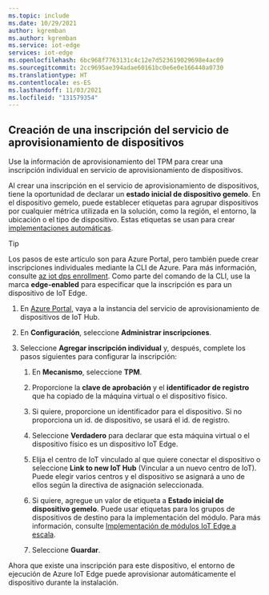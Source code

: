 ```yaml
---
ms.topic: include
ms.date: 10/29/2021
author: kgremban
ms.author: kgremban
ms.service: iot-edge
services: iot-edge
ms.openlocfilehash: 6bc968f7763131c4c12e7d523619029698e4ac09
ms.sourcegitcommit: 2cc9695ae394adae60161bc0e6e0e166440a0730
ms.translationtype: HT
ms.contentlocale: es-ES
ms.lasthandoff: 11/03/2021
ms.locfileid: "131579354"
---
```

## <a name="create-a-device-provisioning-service-enrollment"></a>Creación de una inscripción del servicio de aprovisionamiento de dispositivos

Use la información de aprovisionamiento del TPM para crear una inscripción individual en servicio de aprovisionamiento de dispositivos.

Al crear una inscripción en el servicio de aprovisionamiento de dispositivos, tiene la oportunidad de declarar un **estado inicial de dispositivo gemelo**. En el dispositivo gemelo, puede establecer etiquetas para agrupar dispositivos por cualquier métrica utilizada en la solución, como la región, el entorno, la ubicación o el tipo de dispositivo. Estas etiquetas se usan para crear [implementaciones automáticas](../articles/iot-edge/how-to-deploy-at-scale.md).

> [!TIP]
> Los pasos de este artículo son para Azure Portal, pero también puede crear inscripciones individuales mediante la CLI de Azure. Para más información, consulte [az iot dps enrollment](/cli/azure/iot/dps/enrollment). Como parte del comando de la CLI, use la marca **edge-enabled** para especificar que la inscripción es para un dispositivo de IoT Edge.

1. En [Azure Portal](https://portal.azure.com), vaya a la instancia del servicio de aprovisionamiento de dispositivos de IoT Hub.

1. En **Configuración**, seleccione **Administrar inscripciones**.

1. Seleccione **Agregar inscripción individual** y, después, complete los pasos siguientes para configurar la inscripción:

   1. En **Mecanismo**, seleccione **TPM**.

   1. Proporcione la **clave de aprobación** y el **identificador de registro** que ha copiado de la máquina virtual o el dispositivo físico.

   1. Si quiere, proporcione un identificador para el dispositivo. Si no proporciona un id. de dispositivo, se usará el id. de registro.

   1. Seleccione **Verdadero** para declarar que esta máquina virtual o el dispositivo físico es un dispositivo IoT Edge.

   1. Elija el centro de IoT vinculado al que quiere conectar el dispositivo o seleccione **Link to new IoT Hub** (Vincular a un nuevo centro de IoT). Puede elegir varios centros y el dispositivo se asignará a uno de ellos según la directiva de asignación seleccionada.

   1. Si quiere, agregue un valor de etiqueta a **Estado inicial de dispositivo gemelo**. Puede usar etiquetas para los grupos de dispositivos de destino para la implementación del módulo. Para más información, consulte [Implementación de módulos IoT Edge a escala](../articles/iot-edge/how-to-deploy-at-scale.md).

   1. Seleccione **Guardar**.

Ahora que existe una inscripción para este dispositivo, el entorno de ejecución de Azure IoT Edge puede aprovisionar automáticamente el dispositivo durante la instalación.
